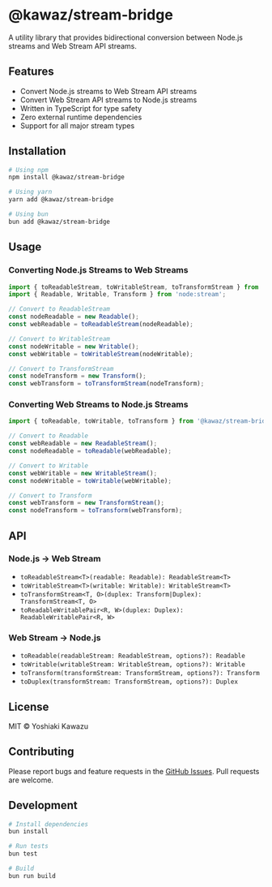 # @kawaz/stream-bridge

A utility library that provides bidirectional conversion between Node.js streams and Web Stream API streams.

## Features

- Convert Node.js streams to Web Stream API streams
- Convert Web Stream API streams to Node.js streams
- Written in TypeScript for type safety
- Zero external runtime dependencies
- Support for all major stream types

## Installation

```bash
# Using npm
npm install @kawaz/stream-bridge

# Using yarn
yarn add @kawaz/stream-bridge

# Using bun
bun add @kawaz/stream-bridge
```

## Usage

### Converting Node.js Streams to Web Streams

```typescript
import { toReadableStream, toWritableStream, toTransformStream } from '@kawaz/stream-bridge';
import { Readable, Writable, Transform } from 'node:stream';

// Convert to ReadableStream
const nodeReadable = new Readable();
const webReadable = toReadableStream(nodeReadable);

// Convert to WritableStream
const nodeWritable = new Writable();
const webWritable = toWritableStream(nodeWritable);

// Convert to TransformStream
const nodeTransform = new Transform();
const webTransform = toTransformStream(nodeTransform);
```

### Converting Web Streams to Node.js Streams

```typescript
import { toReadable, toWritable, toTransform } from '@kawaz/stream-bridge';

// Convert to Readable
const webReadable = new ReadableStream();
const nodeReadable = toReadable(webReadable);

// Convert to Writable
const webWritable = new WritableStream();
const nodeWritable = toWritable(webWritable);

// Convert to Transform
const webTransform = new TransformStream();
const nodeTransform = toTransform(webTransform);
```

## API

### Node.js → Web Stream

- `toReadableStream<T>(readable: Readable): ReadableStream<T>`
- `toWritableStream<T>(writable: Writable): WritableStream<T>`
- `toTransformStream<T, O>(duplex: Transform|Duplex): TransformStream<T, O>`
- `toReadableWritablePair<R, W>(duplex: Duplex): ReadableWritablePair<R, W>`

### Web Stream → Node.js

- `toReadable(readableStream: ReadableStream, options?): Readable`
- `toWritable(writableStream: WritableStream, options?): Writable`
- `toTransform(transformStream: TransformStream, options?): Transform`
- `toDuplex(transformStream: TransformStream, options?): Duplex`

## License

MIT © Yoshiaki Kawazu

## Contributing

Please report bugs and feature requests in the [GitHub Issues](https://github.com/kawaz/stream-bridge/issues).
Pull requests are welcome.

## Development

```bash
# Install dependencies
bun install

# Run tests
bun test

# Build
bun run build
```
